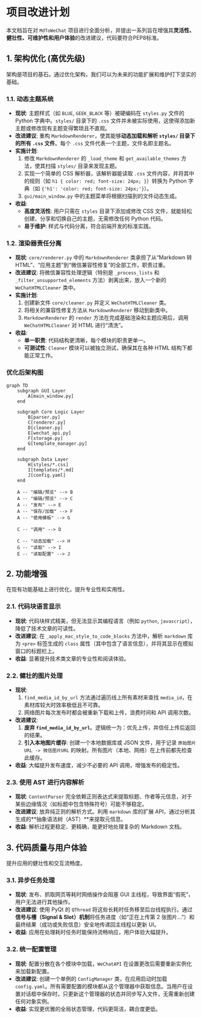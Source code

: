 # 项目改进计划

本文档旨在对 `MdToWeChat` 项目进行全面分析，并提出一系列旨在增强其**灵活性、健壮性、可维护性和用户体验**的改进建议，代码要符合PEP8标准。

## 1. 架构优化 (高优先级)

架构是项目的基石。通过优化架构，我们可以为未来的功能扩展和维护打下坚实的基础。

### 1.1. 动态主题系统

*   **现状**: 主题样式（如 `BLUE`, `GEEK_BLACK` 等）被硬编码在 `styles.py` 文件的 Python 字典中。`styles/` 目录下的 `.css` 文件并未被实际使用，这使得添加新主题或修改现有主题变得繁琐且不直观。
*   **改进建议**: 重构 `MarkdownRenderer`，使其能够**动态加载和解析 `styles/` 目录下的所有 `.css` 文件**。每个 `.css` 文件代表一个主题，文件名即主题名。
*   **实施计划**:
    1.  修改 `MarkdownRenderer` 的 `_load_theme` 和 `get_available_themes` 方法，使其扫描 `styles/` 目录来发现主题。
    2.  实现一个简单的 CSS 解析器，该解析器能读取 `.css` 文件内容，并将其中的规则（如 `h1 { color: red; font-size: 24px; }`）转换为 Python 字典（如 `{'h1': 'color: red; font-size: 24px;'}`）。
    3.  `gui/main_window.py` 中的主题菜单将根据扫描到的文件动态生成。
*   **收益**:
    *   **高度灵活性**: 用户只需在 `styles` 目录下添加或修改 CSS 文件，就能轻松创建、分享和切换自己的主题，无需修改任何 Python 代码。
    *   **易于维护**: 样式与代码分离，符合前端开发的标准实践。

### 1.2. 渲染器责任分离

*   **现状**: `core/renderer.py` 中的 `MarkdownRenderer` 类承担了从“Markdown 转 HTML”、“应用主题”到“微信兼容性修复”的全部工作，职责过重。
*   **改进建议**: 将微信兼容性处理逻辑（特别是 `_process_lists` 和 `_filter_unsupported_elements` 方法）剥离出来，放入一个新的 `WeChatHTMLCleaner` 类中。
*   **实施计划**:
    1.  创建新文件 `core/cleaner.py` 并定义 `WeChatHTMLCleaner` 类。
    2.  将相关的兼容性修复方法从 `MarkdownRenderer` 移动到新类中。
    3.  `MarkdownRenderer` 的 `render` 方法在完成基础渲染和主题应用后，调用 `WeChatHTMLCleaner` 对 HTML 进行“清洗”。
*   **收益**:
    *   **单一职责**: 代码结构更清晰，每个模块的职责更单一。
    *   **可测试性**: `Cleaner` 模块可以被独立测试，确保其在各种 HTML 结构下都能正常工作。

### 优化后架构图

```mermaid
graph TD
    subgraph GUI Layer
        A[main_window.py]
    end

    subgraph Core Logic Layer
        B[parser.py]
        C[renderer.py]
        D[cleaner.py]
        E[wechat_api.py]
        F[storage.py]
        G[template_manager.py]
    end
    
    subgraph Data Layer
        H[styles/*.css]
        I[templates/*.md]
        J[config.yaml]
    end

    A -- "编辑/预览" --> B
    A -- "编辑/预览" --> C
    A -- "发布" --> E
    A -- "保存/加载" --> F
    A -- "使用模板" --> G
    
    C -- "调用" --> D
    
    C -- "动态加载" --> H
    G -- "读取" --> I
    E -- "读取配置" --> J
```

## 2. 功能增强

在现有功能基础上进行优化，提升专业性和实用性。

### 2.1. 代码块语言显示

*   **现状**: 代码块样式精美，但无法显示其编程语言（例如 `python`, `javascript`），降低了技术文章的可读性。
*   **改进建议**: 在 `_apply_mac_style_to_code_blocks` 方法中，解析 `markdown` 库为 `<pre>` 标签生成的 `class` 属性（其中包含了语言信息），并将其显示在模拟窗口的标题栏上。
*   **收益**: 显著提升技术类文章的专业性和阅读体验。

### 2.2. 健壮的图片处理

*   **现状**:
    1.  `find_media_id_by_url` 方法通过遍历线上所有素材来查找 `media_id`，在素材库较大时效率极低且不可靠。
    2.  网络图片每次发布时都会被重新下载和上传，浪费时间和 API 调用次数。
*   **改进建议**:
    1.  **废弃 `find_media_id_by_url`**。逻辑统一为：优先上传，并信任上传后返回的结果。
    2.  **引入本地图片缓存**: 创建一个本地数据库或 JSON 文件，用于记录 `原始图片URL -> 微信图片URL` 的映射。所有图片（本地、网络）在上传前都先检查此缓存。
*   **收益**: 大幅提升发布速度，减少不必要的 API 调用，增强发布的稳定性。

### 2.3. 使用 AST 进行内容解析

*   **现状**: `ContentParser` 完全依赖正则表达式来提取标题、作者等元信息，对于某些边缘情况（如标题中包含特殊符号）可能不够稳定。
*   **改进建议**: 放弃纯正则的解析方式。利用 `markdown` 库的扩展 API，通过分析其生成的**抽象语法树（AST）**来提取元信息。
*   **收益**: 解析过程更稳定、更精确，能更好地处理复杂的 Markdown 文档。

## 3. 代码质量与用户体验

提升应用的健壮性和交互流畅度。

### 3.1. 异步任务处理

*   **现状**: 发布、抓取网页等耗时网络操作会阻塞 GUI 主线程，导致界面“假死”，用户无法进行其他操作。
*   **改进建议**: 使用 PyQt 的 `QThread` 将这些长耗时任务移至后台线程执行。通过**信号与槽（Signal & Slot）机制**将任务进度（如“正在上传第 2 张图片...”）和最终结果（成功或失败信息）安全地传递回主线程以更新 UI。
*   **收益**: 应用在处理耗时任务时能保持流畅响应，用户体验大幅提升。

### 3.2. 统一配置管理

*   **现状**: 配置分散在各个模块中加载，`WeChatAPI` 在设置更改后需要重新实例化来加载新配置。
*   **改进建议**: 创建一个单例的 `ConfigManager` 类，在应用启动时加载 `config.yaml`。所有需要配置的模块都从这个管理器中获取信息。当用户在设置对话框中保存时，只更新这个管理器的状态并同步写入文件，无需重新创建任何对象实例。
*   **收益**: 实现更优雅的全局状态管理，代码更简洁，耦合度更低。